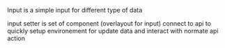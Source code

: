 Input is a simple input
    for different type of data


input setter is set of component
    (overlayout for input)
    connect to api to quickly setup
    environement for update data and
    interact with normate api action
